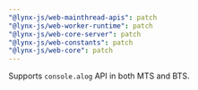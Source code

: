 ```yaml
---
"@lynx-js/web-mainthread-apis": patch
"@lynx-js/web-worker-runtime": patch
"@lynx-js/web-core-server": patch
"@lynx-js/web-constants": patch
"@lynx-js/web-core": patch
---
```


Supports `console.alog` API in both MTS and BTS.
